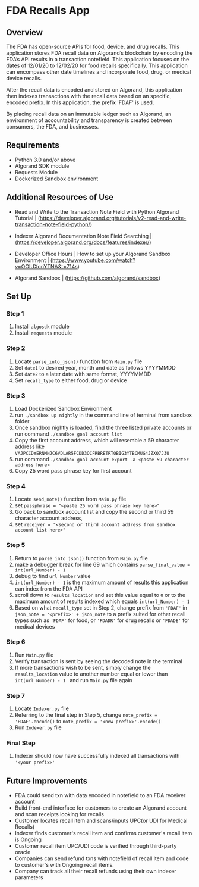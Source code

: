 # **FDA Recalls App**

## Overview

The FDA has open-source APIs for food, device, and drug recalls. This application stores FDA recall data on Algorand’s blockchain by encoding the FDA’s API results in a transaction notefield. This application focuses on the dates of 12/01/20 to 12/02/20 for food recalls specifically. This application can encompass other date timelines and incorporate food, drug, or medical device recalls.

After the recall data is encoded and stored on Algorand, this application then indexes transactions with the recall data based on an specific, encoded prefix. In this application, the prefix 'FDAF' is used. 

By placing recall data on an immutable ledger such as Algorand, an environment of accountability and transparency is created between consumers, the FDA, and businesses. 


## Requirements

- Python 3.0 and/or above
- Algorand SDK module
- Requests Module
- Dockerized Sandbox environment

## Additional Resources of Use

- Read and Write to the Transaction Note Field with Python Algorand Tutorial | (https://developer.algorand.org/tutorials/v2-read-and-write-transaction-note-field-python/)

- Indexer Algorand Documentation Note Field Searching | (https://developer.algorand.org/docs/features/indexer/)

- Developer Office Hours | How to set up your Algorand Sandbox Environment | (https://www.youtube.com/watch?v=OOlUXonYTNA&t=714s) 

- Algorand Sandbox | 
  (https://github.com/algorand/sandbox)

## Set Up

### Step 1
1. Install `algosdk` module
2. Install `requests` module

### Step 2
1. Locate `parse_into_json()` function from `Main.py` file
2. Set `date1` to desired year, month and date as follows YYYYMMDD
3. Set `date2` to a later date with same format, YYYYMMDD
4. Set `recall_type` to either food, drug or device

### Step 3

1. Load Dockerized Sandbox Environment
2. run `./sandbox up nightly` in the command line of terminal from sandbox folder
3. Once sandbox nightly is loaded, find the three listed private accounts or run command `./sandbox goal account list`
4. Copy the first account address, which will resemble a 59 character address like `VAJPCCDYERNMNJC6VDLAR5FCDD3OCFRBRETRTOBIG3YTBCMUG4JZXQ7J3U`
5. run command `./sandbox goal account export -a <paste 59 character address here>`
6. Copy 25 word pass phrase key for first account

### Step 4
1. Locate `send_note()` function from `Main.py` file
2. set `passphrase = "<paste 25 word pass phrase key here>"`
3. Go back to sandbox account list and copy the second or third 59 character account address, 
4. set `receiver = "<second or third account address from sandbox account list here>"`

### Step 5
1. Return to `parse_into_json()` function from `Main.py` file
2. make a debugger break for line 69 which contains `parse_final_value = int(url_Number) - 1`
3. debug to find `url_Number` value
4. `int(url_Number) - 1` is the maximum amount of results this application can index from the FDA API
5. scroll down to `results_location` and set this value equal to `0` or to the maximum amount of results indexed which equals `int(url_Number) - 1 `
6. Based on what `recall_type` set in Step 2, change prefix from `'FDAF'` in `json_note = '<prefix>' + json_note` to a prefix suited for other recall types such as `'FDAF'` for food, or `'FDADR'` for drug recalls or `'FDADE'` for medical devices

### Step 6
1. Run `Main.py` file
2. Verify transaction is sent by seeing the decoded note in the terminal
3. If more transactions wish to be sent, simply change the `results_location` value to another number equal or lower than `int(url_Number) - 1 ` and run `Main.py` file again

### Step 7
1. Locate `Indexer.py` file
2. Referring to the final step in Step 5, change `note_prefix = 'FDAF'.encode()` to `note_prefix = '<new prefix>'.encode()`
3. Run `Indexer.py` file

### Final Step
1. Indexer should now have successfully indexed all transactions with `'<your prefix>'` 


  

## Future Improvements

- FDA could send txn with data encoded in notefield to an FDA receiver account
- Build  front-end interface for customers to create an Algorand account and scan receipts looking for recalls
- Customer locates recall item and scans/inputs UPC(or UDI for Medical Recalls)
- Indexer finds customer's recall item and confirms customer's recall item is Ongoing
- Customer recall item UPC/UDI code is verified through third-party oracle 
- Companies can send refund txns with notefield of recall item and code to customer's with Ongoing recall items.
- Company can track all their recall refunds using their own indexer parameters


